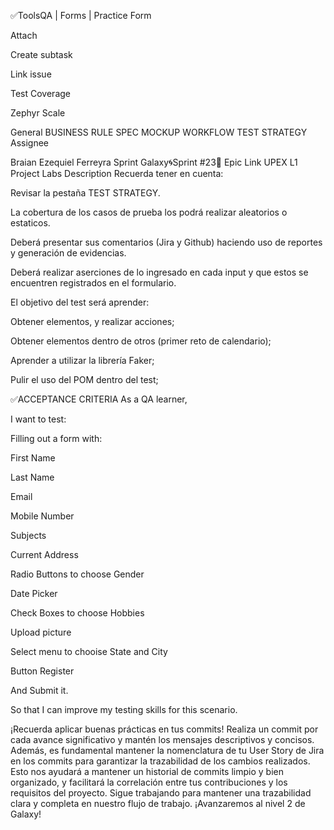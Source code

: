 ✅ToolsQA | Forms | Practice Form

Attach

Create subtask

Link issue


Test Coverage

Zephyr Scale

General
BUSINESS RULE SPEC
MOCKUP
WORKFLOW
TEST STRATEGY
Assignee


Braian Ezequiel Ferreyra
Sprint
Galaxy🌀Sprint #23🚩
Epic Link
UPEX L1 Project Labs
Description
Recuerda tener en cuenta:

Revisar la pestaña TEST STRATEGY.

La cobertura de los casos de prueba los podrá realizar aleatorios o estaticos.

Deberá presentar sus comentarios (Jira y Github) haciendo uso de reportes y generación de evidencias.

Deberá realizar aserciones de lo ingresado en cada input y que estos se encuentren registrados en el formulario.

El objetivo del test será aprender:

Obtener elementos, y realizar acciones;

Obtener elementos dentro de otros (primer reto de calendario);

Aprender a utilizar la librería Faker;

Pulir el uso del POM dentro del test;

✅ACCEPTANCE CRITERIA
As a QA learner,

I want to test:

Filling out a form with:

First Name

Last Name

Email

Mobile Number

Subjects

Current Address

Radio Buttons to choose Gender

Date Picker

Check Boxes to choose Hobbies 

Upload picture

Select menu to chooise State and City

Button Register

And Submit it.

So that I can improve my testing skills for this scenario.

¡Recuerda aplicar buenas prácticas en tus commits! Realiza un commit por cada avance significativo y mantén los mensajes descriptivos y concisos. Además, es fundamental mantener la nomenclatura de tu User Story de Jira en los commits para garantizar la trazabilidad de los cambios realizados. Esto nos ayudará a mantener un historial de commits limpio y bien organizado, y facilitará la correlación entre tus contribuciones y los requisitos del proyecto. Sigue trabajando para mantener una trazabilidad clara y completa en nuestro flujo de trabajo. ¡Avanzaremos al nivel 2 de Galaxy!
